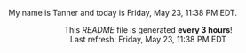 My name is Tanner and today is Friday, May 23, 11:38 PM EDT.

<p align="center">This <i>README</i> file is generated <b>every 3 hours</b>!</br>Last refresh: Friday, May 23, 11:38 PM EDT<br /></p>
